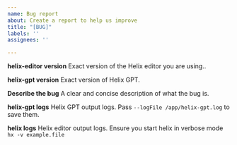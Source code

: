 ```yaml
---
name: Bug report
about: Create a report to help us improve
title: "[BUG]"
labels: ''
assignees: ''

---
```


**helix-editor version**
Exact version of the Helix editor you are using..

**helix-gpt version**
Exact version of Helix GPT.

**Describe the bug**
A clear and concise description of what the bug is.

**helix-gpt logs**
Helix GPT output logs. Pass `--logFile /app/helix-gpt.log` to save them.

**helix logs**
Helix editor output logs. Ensure you start helix in verbose mode `hx -v example.file`

